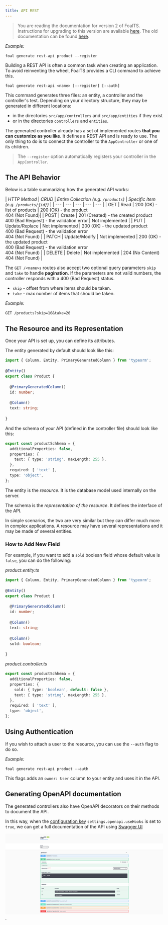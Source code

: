 ```yaml
---
title: API REST
---
```


> You are reading the documentation for version 2 of FoalTS. Instructions for upgrading to this version are available [here](../upgrade-to-v2/README.md). The old documentation can be found [here](https://foalts.org/docs/1.x/).

*Example:*
```
foal generate rest-api product --register
```

Building a REST API is often a common task when creating an application. To avoid reinventing the wheel, FoalTS provides a CLI command to achieve this.

```
foal generate rest-api <name> [--register] [--auth]
```

This command generates three files: an entity, a controller and the controller's test. Depending on your directory structure, they may be generated in different locations:

- in the directories `src/app/controllers` and `src/app/entities` if they exist
- or in the directories `controllers` and `entities`.

The generated controller already has a set of implemented routes **that you can customize as you like**. It defines a REST API and is ready to use. The only thing to do is to connect the controller to the `AppController` or one of its children.

> The `--register` option automatically registers your controller in the `AppController`.

## The API Behavior

Below is a table summarizing how the generated API works:

| *HTTP Method* | *CRUD* | *Entire Collection (e.g. `/products`)* | *Specific Item (e.g. `/products/{id}`)* |
| --- | --- | --- | --- | --- |
| GET | Read | 200 (OK) - list of products | 200 (OK) - the product <br /> 404 (Not Found)|
| POST | Create | 201 (Created) - the created product <br /> 400 (Bad Request) - the validation error | Not implemented |
| PUT | Update/Replace | Not implemented | 200 (OK) - the updated product <br /> 400 (Bad Request) - the validation error <br /> 404 (Not Found) |
| PATCH | Update/Modify | Not implemented | 200 (OK) - the updated product <br /> 400 (Bad Request) - the validation error <br /> 404 (Not Found) |
| DELETE | Delete | Not implemented | 204 (No Content) <br /> 404 (Not Found) |

The `GET /<name>s` routes also accept two optional query parameters `skip` and `take` to handle **pagination**. If the parameters are not valid numbers, the controller responds with a 400 (Bad Request) status.

- `skip` - offset from where items should be taken.
- `take` - max number of items that should be taken.

*Example:*
```
GET /products?skip=10&take=20
```

## The Resource and its Representation

Once your API is set up, you can define its attributes.

The entity generated by default should look like this:
```typescript
import { Column, Entity, PrimaryGeneratedColumn } from 'typeorm';

@Entity()
export class Product {

  @PrimaryGeneratedColumn()
  id: number;

  @Column()
  text: string;

}
```

And the schema of your API (defined in the controller file) should look like this:
```typescript
export const productSchhema = {
  additionalProperties: false,
  properties: {
    text: { type: 'string', maxLength: 255 },
  },
  required: [ 'text' ],
  type: 'object',
};
```

The entity is the *resource*. It is the database model used internally on the server.

The schema is the *representation of the resource*. It defines the interface of the API.

In simple scenarios, the two are very similar but they can differ much more in complex applications. A resource may have several representations and it may be made of several entities.

### How to Add New Field

For example, if you want to add a `sold` boolean field whose default value is `false`, you can do the following:

*product.entity.ts*
```typescript
import { Column, Entity, PrimaryGeneratedColumn } from 'typeorm';

@Entity()
export class Product {

  @PrimaryGeneratedColumn()
  id: number;

  @Column()
  text: string;

  @Column()
  sold: boolean;

}
```

*product.controller.ts*
```typescript
export const productSchhema = {
  additionalProperties: false,
  properties: {
    sold: { type: 'boolean', default: false },
    text: { type: 'string', maxLength: 255 },
  },
  required: [ 'text' ],
  type: 'object',
};
```

## Using Authentication

If you wish to attach a user to the resource, you can use the `--auth` flag to do so.

*Example:*
```
foal generate rest-api product --auth
```

This flags adds an `owner: User` column to your entity and uses it in the API.

## Generating OpenAPI documentation

The generated controllers also have OpenAPI decorators on their methods to document the API.

In this way, when the [configuration key](../deployment-and-environments/configuration.md) `settings.openapi.useHooks` is set to `true`, we can get a full documentation of the API using [Swagger UI](./openapi-and-swagger-ui.md)

![Example of documentation](./rest-openapi.png).